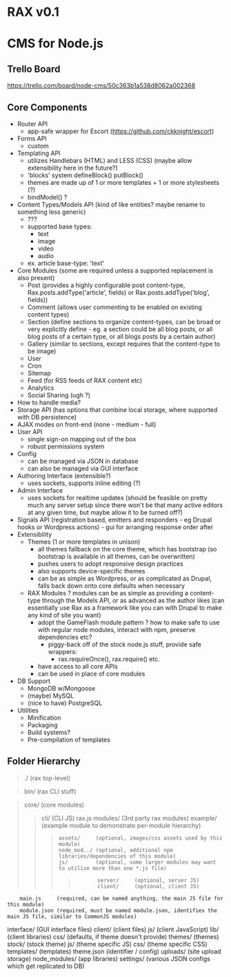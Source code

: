 RAX v0.1
========
CMS for Node.js
==========================================

Trello Board
------------
https://trello.com/board/node-cms/50c363b1a538d8062a002368

Core Components
---------------
* Router API
	- app-safe wrapper for Escort (https://github.com/ckknight/escort)
* Forms API
	- custom
* Templating API
	- utilizes Handlebars (HTML) and LESS (CSS) (maybe allow extensibility here in the future?)
	- 'blocks' system defineBlock() putBlock()
	- themes are made up of 1 or more templates + 1 or more stylesheets (?)
	- bindModel() ?
* Content Types/Models API (kind of like entities? maybe rename to something less generic)
	- ???
	- supported base types:
		- text
		- image
		- video
		- audio
	- ex. article
		base-type: 'text'
* Core Modules (some are required unless a supported replacement is also present)
	- Post (provides a highly configurable post content-type, Rax.posts.addType('article', fields) or Rax.posts.addType('blog', fields))
	- Comment (allows user commenting to be enabled on existing content types)
	- Section (define sections to organize content-types, can be broad or very explicitly define - eg. a section could be all blog posts, or all blog posts of a certain type, or all blogs posts by a certain author)
	- Gallery (similar to sections, except requires that the content-type to be image)
	- User
	- Cron
	- Sitemap
	- Feed (for RSS feeds of RAX content etc)
	- Analytics
	- Social Sharing (ugh ?)
* How to handle media?
* Storage API (has options that combine local storage, where supported with DB persistence)
* AJAX modes on front-end (none - medium - full)
* User API
	- single sign-on mapping out of the box
	- robust permissions system
* Config
	- can be managed via JSON in database
	- can also be managed via GUI interface
* Authoring Interface (extensible?)
	- uses sockets, supports inline editing (?)
* Admin Interface
	- uses sockets for realtime updates (should be feasible on pretty much any server setup since there won't be that many active editors at any given time, but maybe allow it to be turned off?)
* Signals API (registration based, emitters and responders - eg Drupal hooks or Wordpress actions) - gui for arranging response order after
* Extensibility
	- Themes (1 or more templates in unison)
		+ all themes fallback on the core theme, which has bootstrap (so bootstrap is available in all themes, can be overwritten)
		+ pushes users to adopt responsive design practices
		+ also supports device-specific themes
		+ can be as simple as Wordpress, or as complicated as Drupal, falls back down onto
		core defaults when necessary
	- RAX Modules
		? modules can be as simple as providing a content-type through the Models API, or as advanced as the author likes (can essentially use Rax as a framework like you can with Drupal to make any kind of site you want)
		* adopt the GameFlash module pattern
		? how to make safe to use with regular node modules, interact with npm, preserve dependencies etc?
			* piggy-back off of the stock node.js stuff, provide safe wrappers:
				- rax.requireOnce(), rax.require() etc.
		+ have access to all core APIs
		+ can be used in place of core modules
* DB Support
	- MongoDB w/Mongoose
	- (maybe) MySQL
	- (nice to have) PostgreSQL
* Utilities
	- Minification
	- Packaging
	- Build systems?
	- Pre-compilation of templates

Folder Hierarchy
----------------
> ./ 			(rax top-level)

> bin/			(rax CLI stuff)

> core/			(core modules)
>>	cli/		(CLI JS)
>>	rax.js
>modules/		(3rd party rax modules)
>>	example/		(example module to demonstrate per-module hierarchy)
>>>		assets/		(optional, images/css assets used by this module)
>>>		node_mod../ (optional, additional npm libraries/dependencies of this module)
>>>		js/			(optional, some larger modules may want to utilize more than one *.js file)
>>>>			server/		(optional, server JS)
>>>>			client/		(optional, client JS)
		main.js 	(required, can be named anything, the main JS file for this module)
		module.json (required, must be named module.json, identifies the main JS file, similar to CommonJS modules)
interface/		(GUI interface files)
client/			(client files)
	js/				(client JavaScript)
	lib/			(client libraries)
	css/			(defaults, if theme doesn't provide)
themes/			(themes)
	stock/			(stock theme)
		js/				(theme specific JS)
		css/			(theme specific CSS)
		templates/		(templates)
		theme.json 		(identifier / config)
uploads/		(site upload storage)
node_modules/	(app libraries)
settings/		(various JSON configs which get replicated to DB)